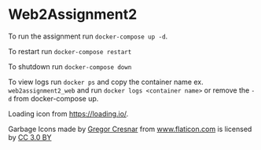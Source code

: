 # Web2Assignment2

To run the assignment run `docker-compose up -d`.

To restart run `docker-compose restart`

To shutdown run `docker-compose down`

To view logs run `docker ps` and copy the container name ex. `web2assignment2_web` and run `docker logs <container name>` or remove the `-d` from docker-compose up.

Loading icon from https://loading.io/.

<div>Garbage Icons made by <a href="https://www.flaticon.com/authors/gregor-cresnar" title="Gregor Cresnar">Gregor Cresnar</a> from <a href="https://www.flaticon.com/" 			    title="Flaticon">www.flaticon.com</a> is licensed by <a href="http://creativecommons.org/licenses/by/3.0/" 			    title="Creative Commons BY 3.0" target="_blank">CC 3.0 BY</a></div>

